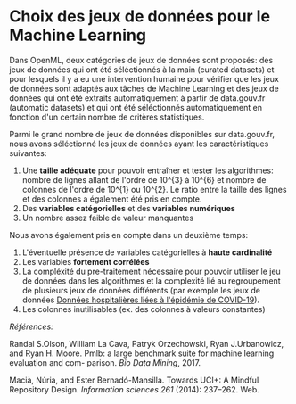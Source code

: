 # Choix des jeux de données pour le Machine Learning

Dans OpenML, deux catégories de jeux de données sont proposés: des jeux de données qui ont été séléctionnés à la main (curated datasets) et pour lesquels il y a eu une intervention humaine pour vérifier que les jeux de données sont adaptés aux tâches de Machine Learning et des jeux de données qui ont été extraits automatiquement à partir de data.gouv.fr (automatic datasets) et qui ont été séléctionnés automatiquement en fonction d'un certain nombre de critères statistiques.

Parmi le grand nombre de jeux de données disponibles sur data.gouv.fr, nous avons séléctionné les jeux de données ayant les caractéristiques suivantes:

1. Une **taille adéquate** pour pouvoir entraîner et tester les algorithmes: nombre de lignes allant de l'ordre de 10^{3} à 10^{6} et nombre de colonnes de l'ordre de 10^{1} ou 10^{2}. Le ratio entre la taille des lignes et des colonnes a également été pris en compte.
2. Des **variables catégorielles** et des **variables numériques**
3. Un nombre assez faible de valeur manquantes

Nous avons également pris en compte dans un deuxième temps:
1. L'éventuelle présence de variables catégorielles à **haute cardinalité** 
2. Les variables **fortement corrélées**
3. La compléxité du pre-traitement nécessaire pour pouvoir utiliser le jeu de données dans les algorithmes et la complexité lié au regroupement de plusieurs jeux de données différents (par exemple les jeux de données [Données hospitalières liées à l'épidémie de COVID-19](https://www.data.gouv.fr/fr/datasets/donnees-hospitalieres-relatives-a-lepidemie-de-covid-19/)).
4. Les colonnes inutilisables (ex. des colonnes à valeurs constantes)

*Références:*

Randal S.Olson, William La Cava, Patryk Orzechowski, Ryan J.Urbanowicz, and Ryan H. Moore. Pmlb: a large benchmark suite for machine learning evaluation and com-
parison. *Bio Data Mining*, 2017.


 Macià, Núria, and Ester Bernadó-Mansilla. Towards UCI+: A Mindful Repository Design. *Information sciences 261* (2014): 237–262. Web.


